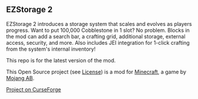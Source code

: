 ## EZStorage 2

EZStorage 2 introduces a storage system that scales and evolves as players progress. Want to put 100,000 Cobblestone in 1 slot? No problem. Blocks in the mod can add a search bar, a crafting grid, additional storage, external access, security, and more. Also includes JEI integration for 1-click crafting from the system's internal inventory!

This repo is for the latest version of the mod.

This Open Source project (see [License](https://github.com/zerofall/EZStorage2/blob/master/LICENSE)) is a mod for [Minecraft](http://www.minecraft.net/), a game by [Mojang AB](http://mojang.com/).

[Project on CurseForge](http://minecraft.curseforge.com/projects/ezstorage-2)
